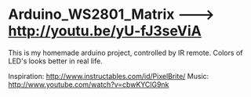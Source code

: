 Arduino_WS2801_Matrix ---> http://youtu.be/yU-fJ3seViA
=====================
This is my homemade arduino project, controlled by IR remote.
Colors of LED's looks better in real life. 

Inspiration: http://www.instructables.com/id/PixelBrite/
Music: http://www.youtube.com/watch?v=cbwKYClG9nk
